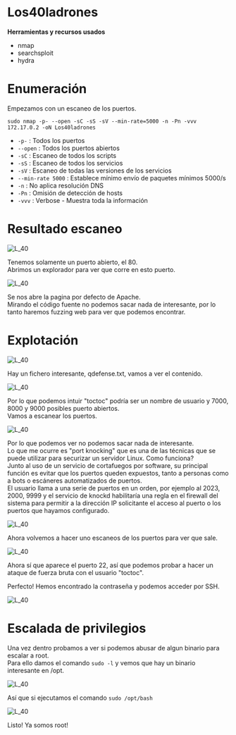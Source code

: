 # Los40ladrones
**Herramientas y recursos usados**
- nmap
- searchsploit
- hydra

# Enumeración

Empezamos con un escaneo de los puertos.

`sudo nmap -p- --open -sC -sS -sV --min-rate=5000 -n -Pn -vvv 172.17.0.2 -oN Los40ladrones`

- `-p-` : Todos los puertos
- `--open` : Todos los puertos abiertos
- `-sC` : Escaneo de todos los scripts
- `-sS` : Escaneo de todos los servicios
- `-sV` : Escaneo de todas las versiones de los servicios
- `--min-rate 5000` : Establece mínimo envío de paquetes mínimos 5000/s
- `-n` : No aplica resolución DNS
- `-Pn` : Omisión de detección de hosts
- `-vvv` : Verbose - Muestra toda la información

# Resultado escaneo
![L_40](https://github.com/giustiand/DockerLabs-Writeups/blob/main/F%C3%A1cil/images/los40ladrones/L40_1.jpg)   

Tenemos solamente un puerto abierto, el 80.  
Abrimos un explorador para ver que corre en esto puerto.  

![L_40](https://github.com/giustiand/DockerLabs-Writeups/blob/main/F%C3%A1cil/images/los40ladrones/L40_2.jpg)   

Se nos abre la pagina por defecto de Apache.  
Mirando el código fuente no podemos sacar nada de interesante, por lo tanto haremos fuzzing web para ver que podemos encontrar.  

# Explotación

![L_40](https://github.com/giustiand/DockerLabs-Writeups/blob/main/F%C3%A1cil/images/los40ladrones/L40_3.jpg)  

Hay un fichero interesante, qdefense.txt, vamos a ver el contenido.  

![L_40](https://github.com/giustiand/DockerLabs-Writeups/blob/main/F%C3%A1cil/images/los40ladrones/L40_4.jpg)   

Por lo que podemos intuir "toctoc" podría ser un nombre de usuario y 7000, 8000 y 9000 posibles puerto abiertos.  
Vamos a escanear los puertos.  

![L_40](https://github.com/giustiand/DockerLabs-Writeups/blob/main/F%C3%A1cil/images/los40ladrones/L40_5.jpg)  

Por lo que podemos ver no podemos sacar nada de interesante.  
Lo que me ocurre es "port knocking" que es una de las técnicas que se puede utilizar para securizar un servidor Linux.
Como funciona?  
Junto al uso de un servicio de cortafuegos por software, su principal función es evitar que los puertos queden expuestos, tanto a personas como a bots o escáneres automatizados de puertos.  
El usuario llama a una serie de puertos en un orden, por ejemplo al 2023, 2000, 9999 y el servicio de knockd habilitaría una regla en el firewall del sistema para permitir a la dirección IP solicitante el acceso al puerto o los puertos que hayamos configurado.

![L_40](https://github.com/giustiand/DockerLabs-Writeups/blob/main/F%C3%A1cil/images/los40ladrones/L40_6.jpg)   

Ahora volvemos a hacer uno escaneos de los puertos para ver que sale.  

![L_40](https://github.com/giustiand/DockerLabs-Writeups/blob/main/F%C3%A1cil/images/los40ladrones/L40_7.jpg)   

Ahora sí que aparece el puerto 22, así que podemos probar a hacer un ataque de fuerza bruta con el usuario "toctoc".  


Perfecto! Hemos encontrado la contraseña y podemos acceder por SSH.  

![L_40](https://github.com/giustiand/DockerLabs-Writeups/blob/main/F%C3%A1cil/images/los40ladrones/L40_8.jpg)  

# Escalada de privilegios  

Una vez dentro probamos a ver si podemos abusar de algun binario para escalar a root.  
Para ello damos el comando `sudo -l` y vemos que hay un binario interesante en /opt.  

![L_40](https://github.com/giustiand/DockerLabs-Writeups/blob/main/F%C3%A1cil/images/los40ladrones/L40_9.jpg)  

Así que si ejecutamos el comando `sudo /opt/bash`  

![L_40](https://github.com/giustiand/DockerLabs-Writeups/blob/main/F%C3%A1cil/images/los40ladrones/L40_10.jpg)   

Listo! Ya somos root!















